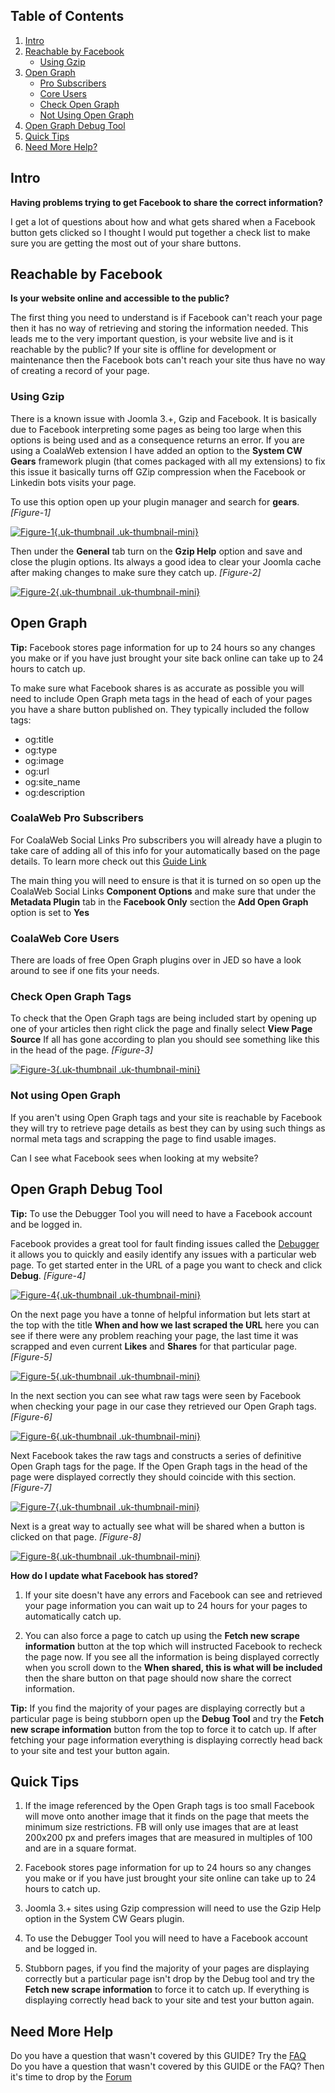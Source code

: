 ## Table of Contents
1.  [Intro](#intro)
2.  [Reachable by Facebook](#reachable)
    - [Using Gzip](#gzip)
3.  [Open Graph](#og)
    - [Pro Subscribers](#og-pro)
    - [Core Users](#og-core)
    - [Check Open Graph](#og-check)
    - [Not Using Open Graph](#og-not)
4.  [Open Graph Debug Tool](#debug)
5.  [Quick Tips](#tips)
6.  [Need More Help?](#more-help)

## <a class="doc-top" name="intro"></a>Intro

**Having problems trying to get Facebook to share the correct information?**

I get a lot of questions about how and what gets shared when a Facebook button gets clicked so I thought I would put together a check list to make sure you are getting the most out of your share buttons.

## <a name="reachable"></a>Reachable by Facebook

**Is your website online and accessible to the public?**

The first thing you need to understand is if Facebook can't reach your page then it has no way of retrieving and storing the information needed. This leads me to the very important question, is your website live and is it reachable by the public? If your site is offline for development or maintenance then the Facebook bots can't reach your site thus have no way of creating a record of your page.

### <a name="gzip"></a>Using Gzip

There is a known issue with Joomla 3.+, Gzip and Facebook. It is basically due to Facebook interpreting some pages as being too large when this options is being used and as a consequence returns an error. If you are using a CoalaWeb extension I have added an option to the **System CW Gears** framework plugin (that comes packaged with all my extensions) to fix this issue it basically turns off GZip compression when the Facebook or Linkedin bots visits your page.

To use this option open up your plugin manager and search for **gears**. *\[Figure-1\]*

<a data-lightbox="on" href="https://d1tgoab1lhw0tx.cloudfront.net/images/docs/joomla-extensions/social-links/fb-share/cw-fbshare-figure1.png">![Figure-1](https://d1tgoab1lhw0tx.cloudfront.net/images/docs/joomla-extensions/social-links/fb-share/cw-fbshare-figure1.png "Figure-1"){.uk-thumbnail .uk-thumbnail-mini}</a>

Then under the **General** tab turn on the **Gzip Help** option and save and close the plugin options. Its always a good idea to clear your Joomla cache after making changes to make sure they catch up. *\[Figure-2\]*

<a data-lightbox="on" href="https://d1tgoab1lhw0tx.cloudfront.net/images/docs/joomla-extensions/social-links/fb-share/cw-fbshare-figure2.png">![Figure-2](https://d1tgoab1lhw0tx.cloudfront.net/images/docs/joomla-extensions/social-links/fb-share/cw-fbshare-figure2.png "Figure-2"){.uk-thumbnail .uk-thumbnail-mini}</a>

## <a name="og"></a>Open Graph

**Tip:** Facebook stores page information for up to 24 hours so any changes you make or if you have just brought your site back online can take up to 24 hours to catch up.

To make sure what Facebook shares is as accurate as possible you will need to include Open Graph meta tags in the head of each of your pages you have a share button published on. They typically included the follow tags:

-   og:title
-   og:type
-   og:image
-   og:url
-   og:site_name
-   og:description

### <a name="og-pro"></a>CoalaWeb Pro Subscribers

For CoalaWeb Social Links Pro subscribers you will already have a plugin to take care of adding all of this info for your automatically based on the page details. To learn more check out this [Guide Link](https://coalaweb.com/support/documentation/item/coalaweb-social-links-guide#options-og) 

The main thing you will need to ensure is that it is turned on so open up the CoalaWeb Social Links **Component Options** and make sure that under the **Metadata Plugin** tab in the **Facebook Only** section the **Add Open Graph** option is set to **Yes**

### <a name="og-core"></a>CoalaWeb Core Users

There are loads of free Open Graph plugins over in JED so have a look around to see if one fits your needs.

### <a name="og-check"></a>Check Open Graph Tags

To check that the Open Graph tags are being included start by opening up one of your articles then right click the page and finally select **View Page Source** If all has gone according to plan you should see something like this in the head of the page. *\[Figure-3\]*

<a data-lightbox="on" href="https://d1tgoab1lhw0tx.cloudfront.net/images/docs/joomla-extensions/social-links/fb-share/cw-fbshare-figure3.png">![Figure-3](https://d1tgoab1lhw0tx.cloudfront.net/images/docs/joomla-extensions/social-links/fb-share/cw-fbshare-figure3.png "Figure-3"){.uk-thumbnail .uk-thumbnail-mini}</a>

### <a name="og-not"></a>Not using Open Graph

If you aren't using Open Graph tags and your site is reachable by Facebook they will try to retrieve page details as best they can by using such things as normal meta tags and scrapping the page to find usable images.

Can I see what Facebook sees when looking at my website?

## <a name="debug"></a>Open Graph Debug Tool

**Tip:** To use the Debugger Tool you will need to have a Facebook account and be logged in.

Facebook provides a great tool for fault finding issues called the [Debugger](https://developers.facebook.com/tools/debug/) it allows you to quickly and easily identify any issues with a particular web page. To get started enter in the URL of a page you want to check and click **Debug**. *\[Figure-4\]*

<a data-lightbox="on" href="https://d1tgoab1lhw0tx.cloudfront.net/images/docs/joomla-extensions/social-links/fb-share/cw-fbshare-figure4.png">![Figure-4](https://d1tgoab1lhw0tx.cloudfront.net/images/docs/joomla-extensions/social-links/fb-share/cw-fbshare-figure4.png "Figure-4"){.uk-thumbnail .uk-thumbnail-mini}</a>

On the next page you have a tonne of helpful information but lets start at the top with the title **When and how we last scraped the URL** here you can see if there were any problem reaching your page, the last time it was scrapped and even current **Likes** and **Shares** for that particular page. *\[Figure-5\]*

<a data-lightbox="on" href="https://d1tgoab1lhw0tx.cloudfront.net/images/docs/joomla-extensions/social-links/fb-share/cw-fbshare-figure5.png">![Figure-5](https://d1tgoab1lhw0tx.cloudfront.net/images/docs/joomla-extensions/social-links/fb-share/cw-fbshare-figure5.png "Figure-5"){.uk-thumbnail .uk-thumbnail-mini}</a>

In the next section you can see what raw tags were seen by Facebook when checking your page in our case they retrieved our Open Graph tags. *\[Figure-6\]*

<a data-lightbox="on" href="https://d1tgoab1lhw0tx.cloudfront.net/images/docs/joomla-extensions/social-links/fb-share/cw-fbshare-figure6.png">![Figure-6](https://d1tgoab1lhw0tx.cloudfront.net/images/docs/joomla-extensions/social-links/fb-share/cw-fbshare-figure6.png "Figure-6"){.uk-thumbnail .uk-thumbnail-mini}</a>

Next Facebook takes the raw tags and constructs a series of definitive Open Graph tags for the page. If the Open Graph tags in the head of the page were displayed correctly they should coincide with this section. *\[Figure-7\]*

<a data-lightbox="on" href="https://d1tgoab1lhw0tx.cloudfront.net/images/docs/joomla-extensions/social-links/fb-share/cw-fbshare-figure7.png">![Figure-7](https://d1tgoab1lhw0tx.cloudfront.net/images/docs/joomla-extensions/social-links/fb-share/cw-fbshare-figure7.png "Figure-7"){.uk-thumbnail .uk-thumbnail-mini}</a>

Next is a great way to actually see what will be shared when a button is clicked on that page. *\[Figure-8\]*

<a data-lightbox="on" href="https://d1tgoab1lhw0tx.cloudfront.net/images/docs/joomla-extensions/social-links/fb-share/cw-fbshare-figure8.png">![Figure-8](https://d1tgoab1lhw0tx.cloudfront.net/images/docs/joomla-extensions/social-links/fb-share/cw-fbshare-figure8.png "Figure-8"){.uk-thumbnail .uk-thumbnail-mini}</a>

**How do I update what Facebook has stored?**

1. If your site doesn't have any errors and Facebook can see and retrieved your page information you can wait up to 24 hours for your pages to automatically catch up.

2. You can also force a page to catch up using the **Fetch new scrape information** button at the top which will instructed Facebook to recheck the page now. If you see all the information is being displayed correctly when you scroll down to the  **When shared, this is what will be included** then the share button on that page should now share the correct information.

**Tip:** If you find the majority of your pages are displaying correctly but a particular page is being stubborn open up the **Debug Tool** and try the **Fetch new scrape information** button from the top to force it to catch up. If after fetching your page information everything is displaying correctly head back to your site and test your button again. 

## <a name="tips"></a>Quick Tips

1. If the image referenced by the Open Graph tags is too small Facebook will move onto another image that it finds on the page that meets the minimum size restrictions. FB will only use images that are at least 200x200 px and prefers images that are measured in multiples of 100 and are in a square format.

2. Facebook stores page information for up to 24 hours so any changes you make or if you have just brought your site online can take up to 24 hours to catch up.

3. Joomla 3.+ sites using Gzip compression will need to use the Gzip Help option in the System CW Gears plugin.

4. To use the Debugger Tool you will need to have a Facebook account and be logged in.

5. Stubborn pages, if you find the majority of your pages are displaying correctly but a particular page isn't drop by the Debug tool and try the **Fetch new scrape information** to force it to catch up. If everything is displaying correctly head back to your site and test your button again. 

## <a name="more-help"></a>Need More Help

<div class="uk-alert">Do you have a question that wasn't covered by this GUIDE? Try the <a href="https://coalaweb.com/support/documentation/category/social-links" target="_self">FAQ</a></div>

<div class="uk-alert">Do you have a question that wasn't covered by this GUIDE or the FAQ? Then it's time to drop by the <a href="https://coalaweb.com/forum/index" target="_self">Forum</a></div>